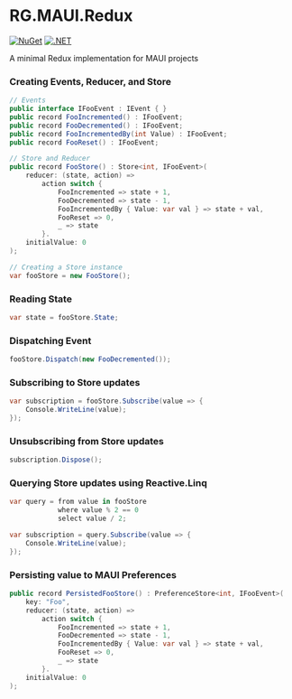# RG.MAUI.Redux

[![NuGet](https://img.shields.io/nuget/v/RG.MAUI.Redux.svg)](https://www.nuget.org/packages/RG.MAUI.Redux/) [![.NET](https://github.com/ronnygunawan/maui-redux/actions/workflows/dotnet.yml/badge.svg)](https://github.com/ronnygunawan/maui-redux/actions/workflows/dotnet.yml)

A minimal Redux implementation for MAUI projects

### Creating Events, Reducer, and Store

```cs
// Events
public interface IFooEvent : IEvent { }
public record FooIncremented() : IFooEvent;
public record FooDecremented() : IFooEvent;
public record FooIncrementedBy(int Value) : IFooEvent;
public record FooReset() : IFooEvent;

// Store and Reducer
public record FooStore() : Store<int, IFooEvent>(
    reducer: (state, action) =>
        action switch {
            FooIncremented => state + 1,
            FooDecremented => state - 1,
            FooIncrementedBy { Value: var val } => state + val,
            FooReset => 0,
            _ => state
        }.
    initialValue: 0
);

// Creating a Store instance
var fooStore = new FooStore();
```

### Reading State

```cs
var state = fooStore.State;
```

### Dispatching Event

```cs
fooStore.Dispatch(new FooDecremented());
```

### Subscribing to Store updates

```cs
var subscription = fooStore.Subscribe(value => {
    Console.WriteLine(value);
});
```

### Unsubscribing from Store updates

```cs
subscription.Dispose();
```

### Querying Store updates using Reactive.Linq

```cs
var query = from value in fooStore
            where value % 2 == 0
            select value / 2;

var subscription = query.Subscribe(value => {
    Console.WriteLine(value);
});
```

### Persisting value to MAUI Preferences

```cs
public record PersistedFooStore() : PreferenceStore<int, IFooEvent>(
    key: "Foo",
    reducer: (state, action) =>
        action switch {
            FooIncremented => state + 1,
            FooDecremented => state - 1,
            FooIncrementedBy { Value: var val } => state + val,
            FooReset => 0,
            _ => state
        }.
    initialValue: 0
);
```
